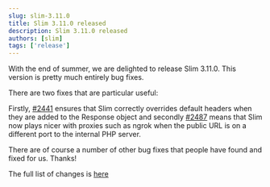 ```yaml
---
slug: slim-3.11.0
title: Slim 3.11.0 released
description: Slim 3.11.0 released
authors: [slim]
tags: ['release']
---
```


With the end of summer, we are delighted to release Slim 3.11.0. This version is pretty much entirely bug fixes.


<!-- truncate -->


There are two fixes that are particular useful:

Firstly, [#2441](https://github.com/slimphp/Slim/pull/2441) ensures that Slim correctly overrides default headers when they are added to the Response object and secondly [#2487](https://github.com/slimphp/Slim/pull/2487) means that Slim now plays nicer with proxies such as ngrok when the public URL is on a different port to the internal PHP server.

There are of course a number of other bug fixes that people have found and fixed for us. Thanks!

The full list of changes is [here](https://github.com/slimphp/Slim/issues?q=milestone%3A3.11.0+is%3Aclosed)